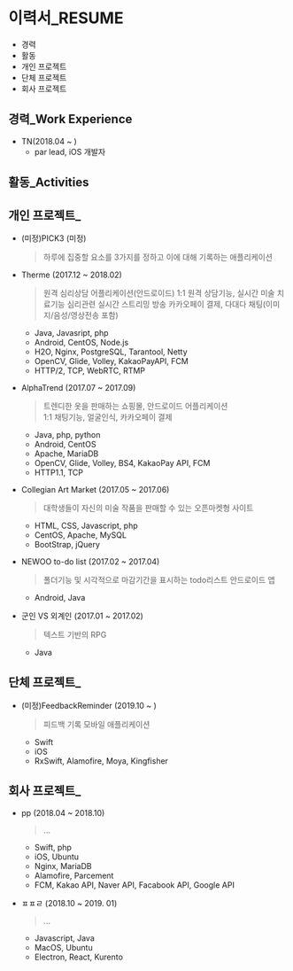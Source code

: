 # 이력서_RESUME

- 경력
- 활동
- 개인 프로젝트
- 단체 프로젝트
- 회사 프로젝트




## 경력_Work Experience

- TN(2018.04 ~ )
  - par lead, iOS 개발자

## 활동_Activities

## 개인 프로젝트_

- (미정)PICK3 (미정)
  > 하루에 집중할 요소를 3가지를 정하고 이에 대해 기록하는 애플리케이션
  

- Therme (2017.12 ~ 2018.02)
  > 원격 심리상담 어플리케이션(안드로이드)
  > 1:1 원격 상담기능, 실시간 미술 치료기능
  > 심리관련 실시간 스트리밍 방송
  > 카카오페이 결제, 다대다 채팅(이미지/음성/영상전송 포함)
  
  - Java, Javasript, php
  - Android, CentOS, Node.js
  - H2O, Nginx, PostgreSQL, Tarantool, Netty
  - OpenCV, Glide, Volley, KakaoPayAPI, FCM
  - HTTP/2, TCP, WebRTC, RTMP

- AlphaTrend (2017.07 ~ 2017.09)
  > 트렌디한 옷을 판매하는 쇼핑몰, 안드로이드 어플리케이션  
  > 1:1 채팅기능, 얼굴인식, 카카오페이 결제

  - Java, php, python  
  - Android, CentOS  
  - Apache, MariaDB  
  - OpenCV, Glide, Volley, BS4, KakaoPay API, FCM 
  - HTTP1.1, TCP  


- Collegian Art Market (2017.05 ~ 2017.06)
  > 대학생들이 자신의 미술 작품을 판매할 수 있는 오픈마켓형 사이트
  
  - HTML, CSS, Javascript, php  
  - CentOS, Apache, MySQL  
  - BootStrap, jQuery


- NEWOO to-do list (2017.02 ~ 2017.04)
  > 폴더기능 및 시각적으로 마감기간을 표시하는 todo리스트 안드로이드 앱
  
  - Android, Java


- 군인 VS 외계인 (2017.01 ~ 2017.02)
  > 텍스트 기반의 RPG

  - Java
## 단체 프로젝트_

- (미정)FeedbackReminder (2019.10 ~ )
  > 피드백 기록 모바일 애플리케이션
  
  - Swift
  - iOS
  - RxSwift, Alamofire, Moya, Kingfisher

## 회사 프로젝트_

- pp (2018.04 ~ 2018.10)
  > ...
  
  - Swift, php
  - iOS, Ubuntu
  - Nginx, MariaDB
  - Alamofire, Parcement
  - FCM, Kakao API, Naver API, Facabook API, Google API
  
- ㅍㅍㄹ (2018.10 ~ 2019. 01)
  > ...
  
  - Javascript, Java
  - MacOS, Ubuntu
  - Electron, React, Kurento 
 

